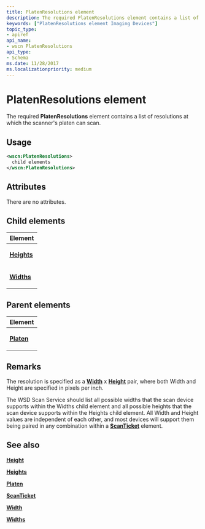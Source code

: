 ```yaml
---
title: PlatenResolutions element
description: The required PlatenResolutions element contains a list of resolutions at which the scanner's platen can scan.
keywords: ["PlatenResolutions element Imaging Devices"]
topic_type:
- apiref
api_name:
- wscn PlatenResolutions
api_type:
- Schema
ms.date: 11/28/2017
ms.localizationpriority: medium
---
```


# PlatenResolutions element


The required **PlatenResolutions** element contains a list of resolutions at which the scanner's platen can scan.

Usage
-----

```xml
<wscn:PlatenResolutions>
  child elements
</wscn:PlatenResolutions>
```

Attributes
----------

There are no attributes.

## Child elements


<table>
<colgroup>
<col width="100%" />
</colgroup>
<thead>
<tr class="header">
<th>Element</th>
</tr>
</thead>
<tbody>
<tr class="odd">
<td><p><a href="heights.md" data-raw-source="[&lt;strong&gt;Heights&lt;/strong&gt;](heights.md)"><strong>Heights</strong></a></p></td>
</tr>
<tr class="even">
<td><p><a href="widths.md" data-raw-source="[&lt;strong&gt;Widths&lt;/strong&gt;](widths.md)"><strong>Widths</strong></a></p></td>
</tr>
</tbody>
</table>

## Parent elements


<table>
<colgroup>
<col width="100%" />
</colgroup>
<thead>
<tr class="header">
<th>Element</th>
</tr>
</thead>
<tbody>
<tr class="odd">
<td><p><a href="platen.md" data-raw-source="[&lt;strong&gt;Platen&lt;/strong&gt;](platen.md)"><strong>Platen</strong></a></p></td>
</tr>
</tbody>
</table>

Remarks
-------

The resolution is specified as a [**Width**](width.md) x [**Height**](height.md) pair, where both Width and Height are specified in pixels per inch.

The WSD Scan Service should list all possible widths that the scan device supports within the Widths child element and all possible heights that the scan device supports within the Heights child element. All Width and Height values are independent of each other, and most devices will support them being paired in any combination within a [**ScanTicket**](scanticket.md) element.

## See also


[**Height**](height.md)

[**Heights**](heights.md)

[**Platen**](platen.md)

[**ScanTicket**](scanticket.md)

[**Width**](width.md)

[**Widths**](widths.md)

 

 






